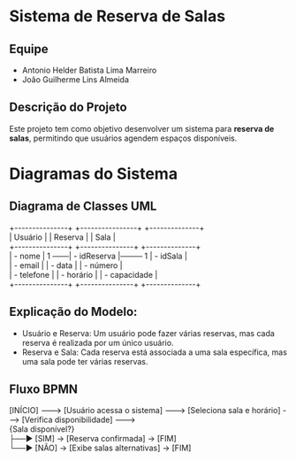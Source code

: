 # Sistema de Reserva de Salas

## Equipe
- Antonio Helder Batista Lima Marreiro
- João Guilherme Lins Almeida 

## Descrição do Projeto
Este projeto tem como objetivo desenvolver um sistema para **reserva de salas**, permitindo que usuários agendem espaços disponíveis.

# Diagramas do Sistema

## Diagrama de Classes UML
+---------------+      +----------------+      +--------------+<br>
|    Usuário    |      |   Reserva     |       |    Sala      |<br>
+---------------+      +---------------+       +--------------+<br>
|  - nome       | 1 ───| - idReserva   |──── 1 | - idSala     |<br>
|  - email      |      | - data        |       | - número     |<br>
|  - telefone   |      | - horário     |       | - capacidade |<br>
+---------------+      +---------------+       +--------------+<br>

## Explicação do Modelo:
- Usuário e Reserva: Um usuário pode fazer várias reservas, mas cada reserva é realizada por um único usuário.
- Reserva e Sala: Cada reserva está associada a uma sala específica, mas uma sala pode ter várias reservas.

## Fluxo BPMN

[INÍCIO] ---> [Usuário acessa o sistema] ---> [Seleciona sala e horário] ---> [Verifica disponibilidade] ---> <br>
{Sala disponível?} <br>
   ├──► [SIM] →    [Reserva confirmada] → [FIM] <br>
   └──► [NÃO] →   [Exibe salas alternativas] → [FIM] <br>

